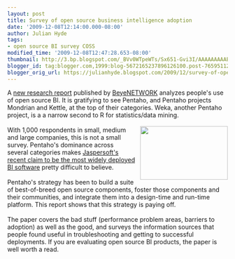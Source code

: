 ```yaml
---
layout: post
title: Survey of open source business intelligence adoption
date: '2009-12-08T12:14:00.000-08:00'
author: Julian Hyde
tags:
- open source BI survey COSS
modified_time: '2009-12-08T12:47:28.653-08:00'
thumbnail: http://3.bp.blogspot.com/_BVv0WTpeWTs/Sx651-Gvi3I/AAAAAAAAAEE/_xK7EFoJNiM/s72-c/osbi-products.png
blogger_id: tag:blogger.com,1999:blog-5672165237896126100.post-7659511255445702349
blogger_orig_url: https://julianhyde.blogspot.com/2009/12/survey-of-open-source-business.html
---
```


A <a href="http://www.pentaho.com/news/releases/20091208_pentaho_dominates_osbi_adoption.php">new research report</a> published by <a href="http://www.b-eye-network.com/">BeyeNETWORK</a> analyzes people's use of open source BI. It is gratifying to see Pentaho, and Pentaho projects Mondrian and Kettle, at the top of their categories. Weka, another Pentaho project, is a a narrow second to R for statistics/data mining.<br /><br /><a onblur="try {parent.deselectBloggerImageGracefully();} catch(e) {}" href="http://3.bp.blogspot.com/_BVv0WTpeWTs/Sx651-Gvi3I/AAAAAAAAAEE/_xK7EFoJNiM/s1600-h/osbi-products.png"><img style="float:right; margin:0 0 10px 10px;cursor:pointer; cursor:hand;width: 200px; height: 122px;" src="http://3.bp.blogspot.com/_BVv0WTpeWTs/Sx651-Gvi3I/AAAAAAAAAEE/_xK7EFoJNiM/s200/osbi-products.png" border="0" alt="" id="BLOGGER_PHOTO_ID_5412968139001400178" /></a>With 1,000 respondents in small, medium and large companies, this is not a small survey. Pentaho's dominance across several categories makes <a href="http://www.itbusinessedge.com/cm/blogs/vizard/open-source-vendor-stakes-claim-to-bi-market-leadership/?cs=37916">Jaspersoft's recent claim to be the most widely deployed BI software</a> pretty difficult to believe.<br /><br />Pentaho's strategy has been to build a suite of best-of-breed open source components, foster those components and their communities, and integrate them into a design-time and run-time platform. This report shows that this strategy is paying off.<br /><br />The paper covers the bad stuff (performance problem areas, barriers to adoption) as well as the good, and surveys the information sources that people found useful in troubleshooting and getting to successful deployments. If you are evaluating open source BI products, the paper is well worth a read.